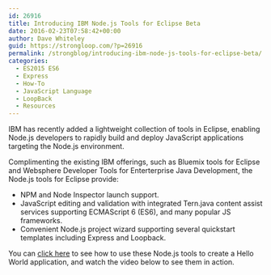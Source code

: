```yaml
---
id: 26916
title: Introducing IBM Node.js Tools for Eclipse Beta
date: 2016-02-23T07:58:42+00:00
author: Dave Whiteley
guid: https://strongloop.com/?p=26916
permalink: /strongblog/introducing-ibm-node-js-tools-for-eclipse-beta/
categories:
  - ES2015 ES6
  - Express
  - How-To
  - JavaScript Language
  - LoopBack
  - Resources
---
```

IBM has recently added a lightweight collection of tools in Eclipse, enabling Node.js developers to rapidly build and deploy JavaScript applications targeting the Node.js environment.

Complimenting the existing IBM offerings, such as Bluemix tools for Eclipse and Websphere Developer Tools for Enterterprise Java Development, the Node.js tools for Eclipse provide:

<!--more-->

  * NPM and Node Inspector launch support.
  * JavaScript editing and validation with integrated Tern.java content assist services supporting ECMAScript 6 (ES6), and many popular JS frameworks.
  * Convenient Node.js project wizard supporting several quickstart templates including Express and Loopback.

You can [click here](https://www.ibm.com/developerworks/community/blogs/nodejstools/entry/Creating_a_Hello_World_Application_with_IBM_Node_js_Tools_for_Eclipse_Beta?lang=en) to see how to use these Node.js tools to create a Hello World application, and watch the video below to see them in action.
